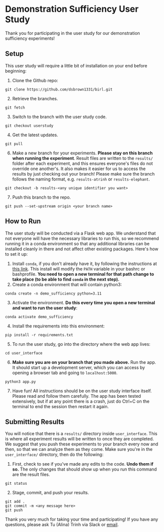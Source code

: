 # Demonstration Sufficiency User Study

Thank you for participating in the user study for our demonstration sufficiency experiments!

## Setup
This user study will require a little bit of installation on your end before beginning:
1. Clone the Github repo:
```
git clone https://github.com/dsbrown1331/birl.git
```
2. Retrieve the branches.
```
git fetch
```
3. Switch to the branch with the user study code.
```
git checkout userstudy
```
4. Get the latest updates.
```
git pull
```
6. Make a new branch for your experiments. **Please stay on this branch when running the experiment**. Result files are written to the `results/` folder after each experiment, and this ensures everyone's files do not override one another's. It also makes it easier for us to access the results by just checking out your branch! Please make sure the branch follows the naming format, e.g. `results-atrinh` or `results-elephant`. 
```
git checkout -b results-<any unique identifier you want>
```
7. Push this branch to the repo.
```
git push --set-upstream origin <your branch name>
```

## How to Run
The user study will be conducted via a Flask web app. We understand that not everyone will have the necessary libraries to run this, so we recommend running it in a conda environment so that any additional libraries can be installed cleanly in there and not affect other existing packages. Here's how to set it up:
1. Install `conda`, if you don't already have it, by following the instructions at [this link](https://docs.conda.io/projects/conda/en/latest/user-guide/install/). This install will modify the `PATH` variable in your bashrc or bashprofile. **You need to open a new terminal for that path change to take place (to be able to find `conda` in the next step).**
2. Create a conda environment that will contain python3:
```
conda create -n demo_sufficiency python=3.11
```
3. Activate the environment. **Do this every time you open a new terminal and want to run the user study**:
```
conda activate demo_sufficiency
```
4. Install the requirements into this environment:
```
pip install -r requirements.txt
```
5. To run the user study, go into the directory where the web app lives:
```
cd user_interface
```
6. **Make sure you are on your branch that you made above.** Run the app. It should start up a development server, which you can access by opening a browser tab and going to `localhost:5000`.
```
python3 app.py
```
7. Have fun! All instructions should be on the user study interface itself. Please read and follow them carefully. The app has been tested extensively, but if at any point there is a crash, just do Ctrl+C on the terminal to end the session then restart it again.

## Submitting Results
You will notice that there is a `results/` directory inside `user_interface`. This is where all experiment results will be written to once they are completed. We suggest that you push these experiments to your branch every now and then, so that we can analyze them as they come. Make sure you're in the `user_interface/` directory, then do the following:
1. First, check to see if you've made any edits to the code. **Undo them if so.** The only changes that should show up when you run this command are the result files.
```
git status
```
2. Stage, commit, and push your results.
```
git add .
git commit -m <any message here>
git push
```

Thank you very much for taking your time and participating! If you have any questions, please ask Tu (Alina) Trinh via Slack or [email](mailto:tutrinh@berkeley.edu).
